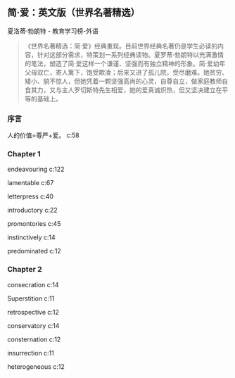 ## 简·爱：英文版（世界名著精选）

夏洛蒂·勃朗特  -  教育学习榜-外语

> 《世界名著精选：简·爱》经典重现。目前世界经典名著仍是学生必读的内容，针对这部分需求，特策划一系列经典读物。夏罗蒂·勃朗特以充满激情的笔法，塑造了简·爱这样一个谦谨、坚强而有独立精神的形象。简·爱幼年父母双亡，寄人篱下，饱受欺凌；后来又进了孤儿院，受尽磨难。她贫穷、矮小、貌不惊人，但她凭着一颗坚强高尚的心灵，自尊自立，做家庭教师自食其力，又与主人罗切斯特先生相爱，她的爱真诚炽热，但又坚决建立在平等的基础上。

### 序言

人的价值=尊严+爱。
 c:58

### Chapter 1

endeavouring c:122

 lamentable c:67

letterpress c:40

introductory c:22

promontories c:45

instinctively c:14

predominated c:12

### Chapter 2

consecration c:14

Superstition c:11

retrospective c:12

conservatory c:14

consternation c:12

insurrection c:11

heterogeneous c:12
